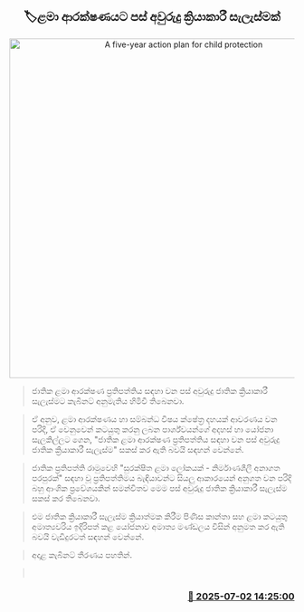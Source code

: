 <p align='center'><b><h2 align='center' title='A five-year action plan for child protection'>🏷ළමා ආරක්ෂණයට පස් අවුරුදු ක්‍රියාකාරී සැලැස්මක්</h2></b></p>
<p align='center'><img src='https://helakuru.sgp1.cdn.digitaloceanspaces.com/esana/images/lib/cabinet-updates[1].jpg' width='600' alt='A five-year action plan for child protection'></p>

> ජාතික ළමා ආරක්ෂණ ප්‍රතිපත්තිය සඳහා වන පස් අවුරුදු ජාතික ක්‍රියාකාරී සැලැස්මට කැබිනට් අනුමැතිය හිමිවී තිබෙනවා.

> ඒ අනුව, ළමා ආරක්ෂණය හා සම්බන්ධ විෂය ක්ෂේත්‍ර දහයක් ආවරණය වන පරිදි, ඒ වෙනුවෙන් කටයුතු කරනු ලබන පාර්ශ්වයන්ගේ අදහස් හා යෝජනා සැලකිල්ලට ගෙන, "ජාතික ළමා ආරක්ෂණ ප්‍රතිපත්තිය සඳහා වන පස් අවුරුදු ජාතික ක්‍රියාකාරී සැලැස්ම" සකස් කර ඇති බවයි සඳහන් වෙන්නේ.

> ජාතික ප්‍රතිපත්ති රාමුවෙහි "සුරක්ෂිත ළමා ලෝකයක් - නිර්මාණශීලී අනාගත පරපුරක්" සඳහා වූ ප්‍රතිපත්තිමය බැඳියාවන්ට සියලු ආකාරයෙන් අනුගත වන පරිදි බහු ආංශික ප්‍රවේශයකින් සමන්විතව මෙම පස් අවුරුදු ජාතික ක්‍රියාකාරී සැලැස්ම සකස් කර තිබෙනවා.

> එම ජාතික ක්‍රියාකාරී සැලැස්ම ක්‍රියාත්මක කිරීම පිණිස කාන්තා සහ ළමා කටයුතු අමාත්‍යවරිය ඉදිරිපත් කළ යෝජනාව අමාත්‍ය මණ්ඩලය විසින් අනුමත කර ඇති බවයි වැඩිදුරටත් සඳහන් වෙන්නේ.

> අදාළ කැබිනට් තීරණය පහතින්.

>  



<h3 align='right'><a href='https://www.helakuru.lk/esana/p/111522/'>📅 2025-07-02 14:25:00</a></h3>
